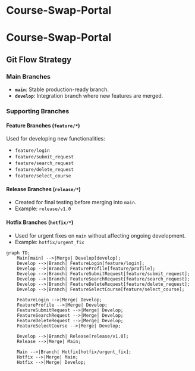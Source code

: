 # Course-Swap-Portal
# Course-Swap-Portal

##  Git Flow Strategy

### **Main Branches**
- **`main`**: Stable production-ready branch.
- **`develop`**: Integration branch where new features are merged.

### **Supporting Branches**
#### **Feature Branches (`feature/*`)**
Used for developing new functionalities:
- `feature/login`
- `feature/submit_request`
- `feature/search_request`
- `feature/delete_request`
- `feature/select_course`

#### **Release Branches (`release/*`)**
- Created for final testing before merging into `main`.
- Example: `release/v1.0`

#### **Hotfix Branches (`hotfix/*`)**
- Used for urgent fixes on `main` without affecting ongoing development.
- Example: `hotfix/urgent_fix`

```mermaid
graph TD;
    Main[main] -->|Merge| Develop[develop];
    Develop -->|Branch| FeatureLogin[feature/login];
    Develop -->|Branch| FeatureProfile[feature/profile];
    Develop -->|Branch| FeatureSubmitRequest[feature/submit_request];
    Develop -->|Branch| FeatureSearchRequest[feature/search_request];
    Develop -->|Branch| FeatureDeleteRequest[feature/delete_request];
    Develop -->|Branch| FeatureSelectCourse[feature/select_course];
    
    FeatureLogin -->|Merge| Develop;
    FeatureProfile -->|Merge| Develop;
    FeatureSubmitRequest -->|Merge| Develop;
    FeatureSearchRequest -->|Merge| Develop;
    FeatureDeleteRequest -->|Merge| Develop;
    FeatureSelectCourse -->|Merge| Develop;
    
    Develop -->|Branch| Release[release/v1.0];
    Release -->|Merge| Main;
    
    Main -->|Branch| Hotfix[hotfix/urgent_fix];
    Hotfix -->|Merge| Main;
    Hotfix -->|Merge| Develop;
